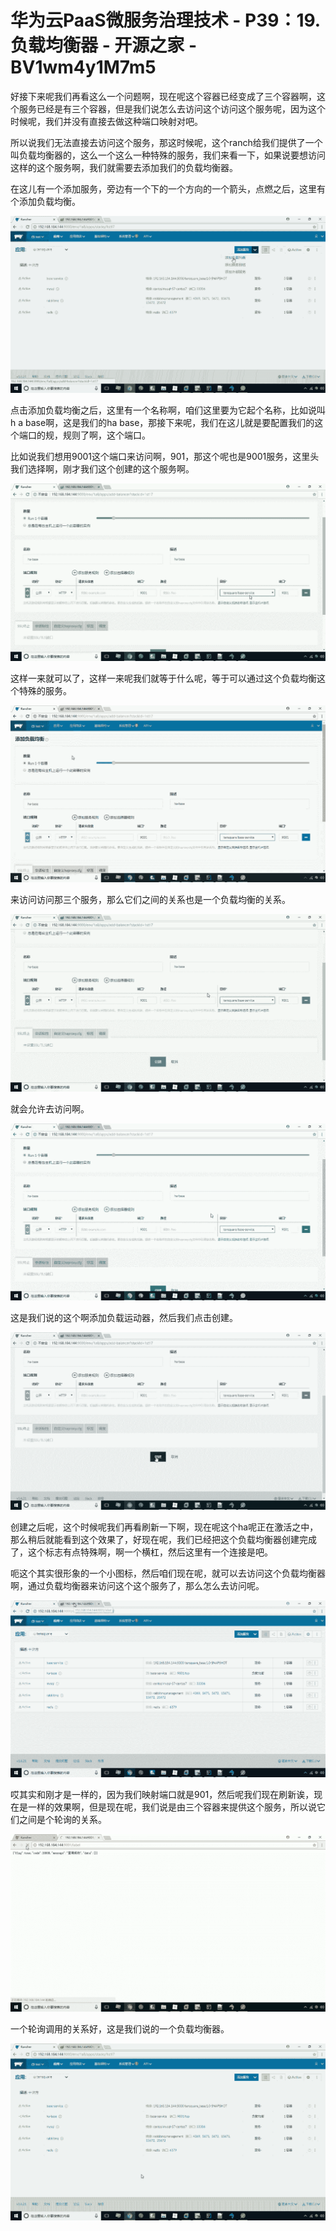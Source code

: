 # 华为云PaaS微服务治理技术 - P39：19.负载均衡器 - 开源之家 - BV1wm4y1M7m5

好接下来呢我们再看这么一个问题啊，现在呢这个容器已经变成了三个容器啊，这个服务已经是有三个容器，但是我们说怎么去访问这个访问这个服务呢，因为这个时候呢，我们并没有直接去做这种端口映射对吧。

所以说我们无法直接去访问这个服务，那这时候呢，这个ranch给我们提供了一个叫负载均衡器的，这么一个这么一种特殊的服务，我们来看一下，如果说要想访问这样的这个服务啊，我们就需要去添加我们的负载均衡器。

在这儿有一个添加服务，旁边有一个下的一个方向的一个箭头，点燃之后，这里有个添加负载均衡。

![](img/8b2dffb1f6d1ee00051435219fa5b683_1.png)

点击添加负载均衡之后，这里有一个名称啊，咱们这里要为它起个名称，比如说叫h a base啊，这是我们的ha base，那接下来呢，我们在这儿就是要配置我们的这个端口的规，规则了啊，这个端口。

比如说我们想用9001这个端口来访问啊，901，那这个呢也是9001服务，这里头我们选择啊，刚才我们这个创建的这个服务啊。



![](img/8b2dffb1f6d1ee00051435219fa5b683_3.png)

这样一来就可以了，这样一来呢我们就等于什么呢，等于可以通过这个负载均衡这个特殊的服务。

![](img/8b2dffb1f6d1ee00051435219fa5b683_5.png)

来访问访问那三个服务，那么它们之间的关系也是一个负载均衡的关系。

![](img/8b2dffb1f6d1ee00051435219fa5b683_7.png)

就会允许去访问啊。

![](img/8b2dffb1f6d1ee00051435219fa5b683_9.png)

这是我们说的这个啊添加负载运动器，然后我们点击创建。

![](img/8b2dffb1f6d1ee00051435219fa5b683_11.png)

创建之后呢，这个时候呢我们再看刷新一下啊，现在呢这个ha呢正在激活之中，那么稍后就能看到这个效果了，好现在呢，我们已经把这个负载均衡器创建完成了，这个标志有点特殊啊，啊一个横杠，然后这里有一个连接是吧。

呃这个其实很形象的一个小图标，然后咱们现在呢，就可以去访问这个负载均衡器啊，通过负载均衡器来访问这个这个服务了，那么怎么去访问呢。



![](img/8b2dffb1f6d1ee00051435219fa5b683_13.png)

哎其实和刚才是一样的，因为我们映射端口就是901，然后呢我们现在刷新诶，现在是一样的效果啊，但是现在呢，我们说是由三个容器来提供这个服务，所以说它们之间是个轮询的关系。



![](img/8b2dffb1f6d1ee00051435219fa5b683_15.png)

一个轮询调用的关系好，这是我们说的一个负载均衡器。

![](img/8b2dffb1f6d1ee00051435219fa5b683_17.png)